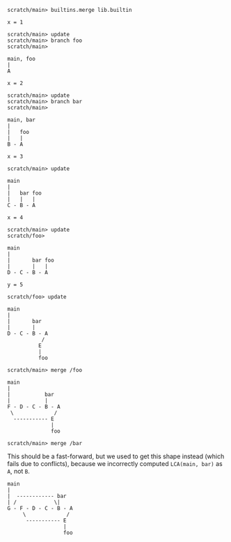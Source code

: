 ``` ucm
scratch/main> builtins.merge lib.builtin
```

``` unison
x = 1
```

``` ucm
scratch/main> update
scratch/main> branch foo
scratch/main>
```

```
main, foo
|
A
```

``` unison
x = 2
```

``` ucm
scratch/main> update
scratch/main> branch bar
scratch/main>
```

```
main, bar
|
|   foo
|   |
B - A
```

``` unison
x = 3
```

``` ucm
scratch/main> update
```

```
main
|
|   bar foo
|   |   |
C - B - A
```

``` unison
x = 4
```

``` ucm
scratch/main> update
scratch/foo>
```

```
main
|
|       bar foo
|       |   |
D - C - B - A
```

``` unison
y = 5
```

``` ucm
scratch/foo> update
```

```
main
|
|       bar
|       |
D - C - B - A
           /
          E
          |
          foo
```

``` ucm
scratch/main> merge /foo
```

```
main
|
|           bar
|           |
F - D - C - B - A
 \             /
  ----------- E
              |
              foo
```

``` ucm
scratch/main> merge /bar
```

This should be a fast-forward, but we used to get this shape instead (which fails due to conflicts), because we
incorrectly computed `LCA(main, bar)` as `A`, not `B`.

```
main
|
|  ------------ bar
| /            \|
G - F - D - C - B - A
     \             /
      ----------- E
                  |
                  foo
```
